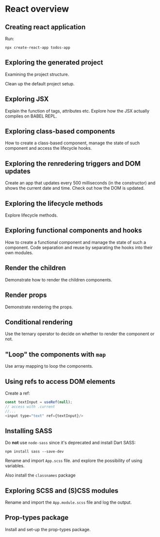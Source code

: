 # React overview
## Creating react application
Run:
```
npx create-react-app todos-app
```

## Exploring the generated project
Examining the project structure.

Clean up the default project setup.

## Exploring JSX

Explain the function of tags, attributes etc.
Explore how the JSX actually compiles on BABEL REPL.

## Exploring class-based components

How to create a class-based component, manage the state of such component and access the lifecycle hooks.

## Exploring the renredering triggers and DOM updates

Create an app that updates every 500 milliseconds (in the constructor) and shows the current date and time. Check out how the DOM is updated.

## Exploring the lifecycle methods

Explore lifecycle methods.

## Exploring functional components and hooks

How to create a functional component and manage the state of such a component.
Code separation and reuse by separating the hooks into their own modules.

## Render the children

Demonstrate how to render the children components.

## Render props

Demonstrate rendering the props.

## Conditional rendering

Use the ternary operator to decide on whether to render the component or not.

## "Loop" the components with `map`

Use array mapping to loop the components.

## Using refs to access DOM elements
Create a ref:
```javascript
const textInput = useRef(null);
// access with .current
//...
<input type="text" ref={textInput}/>
```

## Installing SASS
Do **not** use `node-sass` since it's deprecated and install Dart SASS:
```
npm install sass --save-dev
```
Rename and import `App.scss` file.
and explore the possibility of using variables.

Also install the `classnames` package

## Exploring SCSS and (S)CSS modules
Rename and import the `App.module.scss` file and log the output.

## Prop-types package

Install and set-up the prop-types package.